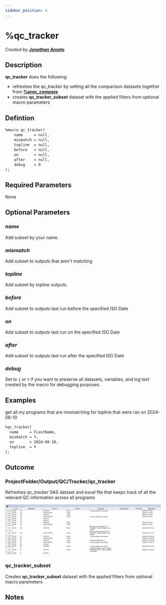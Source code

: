 ```yaml
---
sidebar_position: 4
---
```


# %qc_tracker

_Created by [**Jonathan Amato**](mailto:jonathan.amato@emanatebiostats.com?subject=User%20Guide:%20qc_tracker)_

## Description

**qc_tracker** does the following:

- refreshes the qc_tracker by setting all the comparison datasets together from [**%proc_compare**](.\proc-compare.md)
- creates **qc_tracker_subset** dataset with the applied filters from optional macro parameters

## Defintion

```sas
%macro qc_tracker(
	name     = null,
	mismatch = null,
	topline  = null,
	before   = null,
	on       = null,
	after    = null,
	debug    = 0
);
```

## Required Parameters

None

## Optional Parameters

### _name_

Add subset by your name.

### _mismatch_

Add subset to outputs that aren't matching

### _topline_

Add subset by topline outputs.

### _before_

Add subset to outputs last run before the specified ISO Date

### _on_

Add subset to outputs last run on the specified ISO Date

### _after_

Add subset to outputs last run after the specified ISO Date

### _debug_

Set to `1` or `Y` if you want to preserve all datasets, variables, and log text created by the macro for debugging purposes.

## Examples

get all my programs that are mismatching for topline that were ran on 2024-08-10

```sas
%qc_tracker(
  name     = FLastName,
  mismatch = Y,
  on       = 2024-08-10,
  topline  = Y
);
```

## Outcome

### ProjectFolder/Output/QC/Tracker/qc_tracker

Refreshes _qc_tracker_ SAS dataset and excel file that keeps track of all the relevant QC information across all programs

![](/img/macros/qc_tracker.png)

### qc_tracker_subset

Creates **qc_tracker_subset** dataset with the applied filters from optional macro parameters

## Notes
